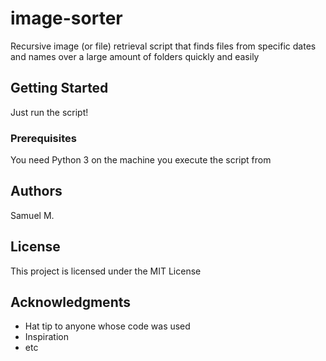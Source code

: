 # image-sorter
Recursive image (or file) retrieval script that finds files from specific dates and names over a large amount of folders quickly and easily

## Getting Started

Just run the script!

### Prerequisites

You need Python 3 on the machine you  execute the script from

## Authors

Samuel M.

## License

This project is licensed under the MIT License

## Acknowledgments

* Hat tip to anyone whose code was used
* Inspiration
* etc
